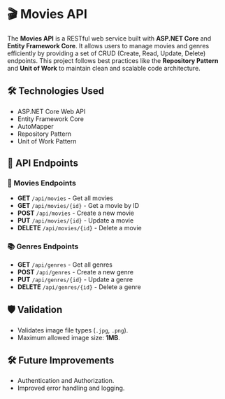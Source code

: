 # 🎬 Movies API

The **Movies API** is a RESTful web service built with **ASP.NET Core** and **Entity Framework Core**. It allows users to manage movies and genres efficiently by providing a set of CRUD (Create, Read, Update, Delete) endpoints. This project follows best practices like the **Repository Pattern** and **Unit of Work** to maintain clean and scalable code architecture.


## 🛠️ Technologies Used
- ASP.NET Core Web API
- Entity Framework Core
- AutoMapper
- Repository Pattern
- Unit of Work Pattern

## 📄 API Endpoints

### 🎥 Movies Endpoints
- **GET** `/api/movies` - Get all movies  
- **GET** `/api/movies/{id}` - Get a movie by ID  
- **POST** `/api/movies` - Create a new movie  
- **PUT** `/api/movies/{id}` - Update a movie  
- **DELETE** `/api/movies/{id}` - Delete a movie  

### 📚 Genres Endpoints
- **GET** `/api/genres` - Get all genres  
- **POST** `/api/genres` - Create a new genre  
- **PUT** `/api/genres/{id}` - Update a genre  
- **DELETE** `/api/genres/{id}` - Delete a genre  


## 🛡️ Validation
- Validates image file types (`.jpg`, `.png`).
- Maximum allowed image size: **1MB**.

## 🛠️ Future Improvements
- Authentication and Authorization.
- Improved error handling and logging.
